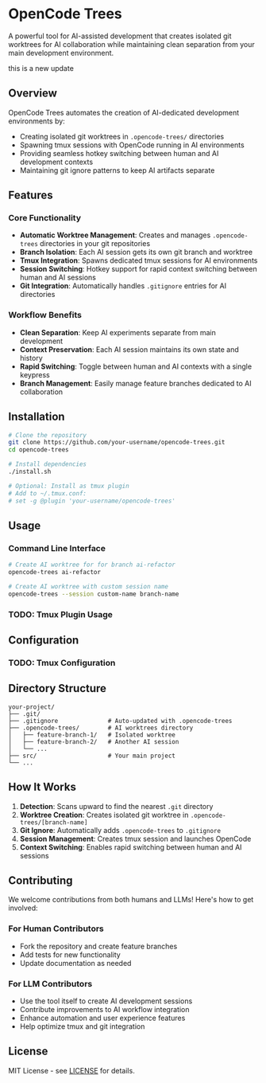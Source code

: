 # OpenCode Trees

A powerful tool for AI-assisted development that creates isolated git worktrees for AI collaboration while maintaining clean separation from your main development environment.

this is a new update

## Overview

OpenCode Trees automates the creation of AI-dedicated development environments by:
- Creating isolated git worktrees in `.opencode-trees/` directories
- Spawning tmux sessions with OpenCode running in AI environments  
- Providing seamless hotkey switching between human and AI development contexts
- Maintaining git ignore patterns to keep AI artifacts separate

## Features

### Core Functionality
- **Automatic Worktree Management**: Creates and manages `.opencode-trees` directories in your git repositories
- **Branch Isolation**: Each AI session gets its own git branch and worktree
- **Tmux Integration**: Spawns dedicated tmux sessions for AI environments
- **Session Switching**: Hotkey support for rapid context switching between human and AI sessions
- **Git Integration**: Automatically handles `.gitignore` entries for AI directories

### Workflow Benefits
- **Clean Separation**: Keep AI experiments separate from main development
- **Context Preservation**: Each AI session maintains its own state and history
- **Rapid Switching**: Toggle between human and AI contexts with a single keypress
- **Branch Management**: Easily manage feature branches dedicated to AI collaboration

## Installation

```bash
# Clone the repository
git clone https://github.com/your-username/opencode-trees.git
cd opencode-trees

# Install dependencies
./install.sh

# Optional: Install as tmux plugin
# Add to ~/.tmux.conf:
# set -g @plugin 'your-username/opencode-trees'
```

## Usage

### Command Line Interface

```bash
# Create AI worktree for for branch ai-refactor
opencode-trees ai-refactor

# Create AI worktree with custom session name
opencode-trees --session custom-name branch-name
```

### TODO: Tmux Plugin Usage

## Configuration

### TODO: Tmux Configuration

## Directory Structure

```
your-project/
├── .git/
├── .gitignore              # Auto-updated with .opencode-trees
├── .opencode-trees/        # AI worktrees directory
│   ├── feature-branch-1/   # Isolated worktree
│   ├── feature-branch-2/   # Another AI session
│   └── ...
├── src/                    # Your main project
└── ...
```

## How It Works

1. **Detection**: Scans upward to find the nearest `.git` directory
2. **Worktree Creation**: Creates isolated git worktree in `.opencode-trees/[branch-name]`
3. **Git Ignore**: Automatically adds `.opencode-trees` to `.gitignore`
4. **Session Management**: Creates tmux session and launches OpenCode
5. **Context Switching**: Enables rapid switching between human and AI sessions

## Contributing

We welcome contributions from both humans and LLMs! Here's how to get involved:

### For Human Contributors
- Fork the repository and create feature branches
- Add tests for new functionality
- Update documentation as needed

### For LLM Contributors
- Use the tool itself to create AI development sessions
- Contribute improvements to AI workflow integration
- Enhance automation and user experience features
- Help optimize tmux and git integration

## License

MIT License - see [LICENSE](LICENSE) for details.
